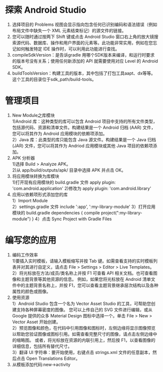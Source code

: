 # 探索 Android Studio
1. 选择项目的 Problems 视图会显示指向包含任何已识别编码和语法错误（例如布局文件中缺失一个 XML 元素结束标记）的源文件的链接。
2. 您可以随时通过按两下 Shift 键或点击 Android Studio 窗口右上角的放大镜搜索源代码、数据库、操作和用户界面的元素等。此功能非常实用，例如在您忘记如何触发特定 IDE 操作时，可以利用此功能进行查找。
3. compileSdkVersion：是告诉gradle 用哪个SDK版本来编译，和运行时要求的版本号没有关系；使用任何新添加的 API 就需要使用对应 Level 的 Android SDK。
4. buildToolsVersion：构建工具的版本，其中包括了打包工具aapt、dx等等。这个工具的目录位于sdk_path/build-tools。

# 管理项目
1. New Module之库模块  
1)Android 库：这种类型的库可以包含 Android 项目中支持的所有文件类型，包括源代码、资源和清单文件。构建结果是一个 Android 归档 (AAR) 文件，您可以将其作为 Android 应用模块的依赖项添加。  
2）Java 库：此类型的库只能包含 Java 源文件。构建结果是一个 Java 归档 (JAR) 文件，您可以将其作为 Andriod 应用模块或其他 Java 项目的依赖项添加。  
2. APK 分析器  
1)选择 Build > Analyze APK。  
2)从 app/build/outputs/apk/ 目录中选择 APK 并点击 OK。  
3. 将应用模块转换为库模块  
1)打开现有应用模块的 build.gradle 文件
       apply plugin: 'com.android.application'
2)修改为
       apply plugin: 'com.android.library'
4. 应用以依赖项形式添加您的库  
1）Import Module  
2）settings.gradle 文件
       include ':app', ':my-library-module'
3）打开应用模块的 build.gradle
       dependencies {
         compile project(":my-library-module")
       }
4）点击 Sync Project with Gradle Files

# 编写您的应用
1. 编码工作效率  
1)要插入实时模板，请输入模板缩写并按 Tab 键。如需查看支持的实时模板列表并对其进行自定义，请点击 File > Settings > Editor > Live Templates。  
2）将光标放在方法/成员/类名称上并按 F1 可查看 API 相关文档。也可查看图像和主题背景等其他资源的信息。 例如，如果您将光标放在 Android 清单文件中的主题背景名称上，并按 F1，您可以查看主题背景继承层次结构以及各种属性的颜色或图像。  
2. 使用资源  
1）Android Studio 包含一个名为 Vector Asset Studio 的工具，可帮助您创建支持各种屏幕密度的图像。 您可以上传自己的 SVG 文件进行编辑，或从 Google 提供的众多 Material Design 图标中选择一个。单击 File > New > Vector Asset 开始创建。  
2）预览图像和颜色，在代码中引用图像和图标时，左侧边缘将显示图像预览以帮助您验证图像或图标引用。如需查看完整尺寸的图像，请点击左侧边缘中的缩略图。 或者，将光标放在资源的内联引用上，然后按 F1，以查看图像的详细信息，包括所有替代尺寸。  
3）翻译 UI 字符串：要开始使用，右键点击 strings.xml 文件的任意副本，然后点击 Open Translations Editor。
3. 从模板添加代码:new->activity
